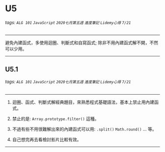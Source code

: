 # U5
###### tags:  `ALG 101` `JavaScript` `2020七月第五週` `進度筆記` `Lidemy心得` `7/21`

---

避免內建函式，多使用迴圈、判斷式和自寫函式; 除非不用內建函式解不開，不然可以少用。

---

## U5.1
###### tags:  `ALG 101` `JavaScript` `2020七月第五週` `進度筆記` `Lidemy心得` `7/21`

---

1. 迴圈、函式、判斷式解經典題目，來熟悉程式基礎語法，基本上禁止用內建函式。

2. 禁止的是: `Array.prototype.filter()` 這種。

3. 不過有些不用很難解出來的內建函式可以用: `.split()` `Math.round()` ... 等。

4. 自己想完再去看檢討影片比較有效。

---
